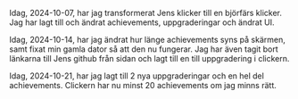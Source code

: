 Idag, 2024-10-07, har jag transformerat Jens klicker till en björfärs klicker.
Jag har lagt till och ändrat achievements, uppgraderingar och ändrat UI.

Idag, 2024-10-14, har jag ändrat hur länge achievements syns på skärmen, samt fixat min gamla dator så att den nu fungerar. Jag har även tagit bort länkarna till Jens github från sidan och lagt till en till uppgradering i clickern.

Idag, 2024-10-21, har jag lagt till 2 nya uppgraderingar och en hel del achievements. Clickern har nu minst 20 achievements om jag minns rätt.